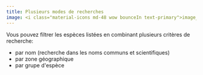 ```yaml
---
title: Plusieurs modes de recherches
image: <i class="material-icons md-48 wow bounceIn text-primary">image_search</i>
---
```

Vous pouvez filtrer les espèces listées en combinant plusieurs critères de recherche:
- par nom (recherche dans les noms communs et scientifiques)
- par zone géographique
- par grupe d'espèce